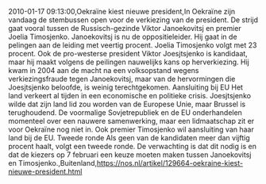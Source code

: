 2010-01-17 09:13:00,Oekraïne kiest nieuwe president,In Oekraïne zijn vandaag de stembussen open voor de verkiezing van de president. De strijd gaat vooral tussen de Russisch-gezinde Viktor Janoekovitsj en premier Joelia Timosjenko. Janoekovitsj is nu de oppositieleider. Hij gaat in de pelingen aan de leiding met veertig procent. Joelia Timosjenko volgt met 23 procent. Ook de pro-westerse president Viktor Joesjtsjenko is kandidaat, maar hij maakt volgens de peilingen nauwelijks kans op herverkiezing. Hij kwam in 2004 aan de macht na een volksopstand wegens verkiezingsfraude tegen Janoekovitsj, maar van de hervormingen die Joesjtsjenko beloofde, is weinig terechtgekomen. Aansluiting bij EU Het land verkeert al tijden in een economische en politieke crisis. Joesjtsjenko wilde dat zijn land lid zou worden van de Europese Unie, maar Brussel is terughoudend. De voormalige Sovjetrepubliek en de EU onderhandelen momenteel over een nauwere samenwerking, maar een lidmaatschap zit er voor Oekraïne nog niet in. Ook premier Timosjenko wil aansluiting van haar land bij de EU. Tweede ronde Als geen van de kandidaten meer dan vijftig procent haalt, volgt een tweede ronde. De verwachting is dat dit nodig is en dat de kiezers op 7 februari een keuze moeten maken tussen Janoekovitsj en Timosjenko.,Buitenland,https://nos.nl/artikel/129664-oekraine-kiest-nieuwe-president.html